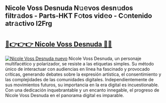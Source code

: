 ## Nicole Voss Desnuda N𝚞𝚎vos desn𝚞dos filtr𝚊dos - Parts-HKT F𝚘tos vid𝚎o - C𝚘ntenido atr𝚊ctivo I2Frg

# <h2><a href="http://mbbvw0u.tromn.icu/?c=Nicole+Voss+Desnuda">🔗👉👉👉 Nicole Voss Desnuda 🔗🔗</a></h2>

[![Nicole Voss Desnuda nuevo](https://i.imgur.com/pEAQMta.gif)](http://mbbvw0u.tromn.icu/?c=Nicole+Voss+Desnuda)
Nicole Voss Desnuda, un personaje multifacético y polarizador, se resiste a las etiquetas simples. Su método único de interactuar con audiencias en línea ha fascinado y provocado críticas, generando debates sobre la expresión artística, el consentimiento y las complejidades de las comunidades digitales. Independientemente de sus movimientos futuros, su importancia en la era digital es incuestionable. Con una dedicación inquebrantable y un encanto innegable, el progreso de Nicole Voss Desnuda en el panorama digital es imparable.
